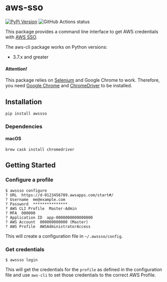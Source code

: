 # aws-sso

[![PyPi Version](https://img.shields.io/pypi/v/aws-sso.svg?style=flat)](https://pypi.python.org/pypi/aws-sso/)
![GitHub Actions status](https://github.com/wnkz/aws-sso/workflows/Python-Package/badge.svg)

This package provides a command line interface to get AWS credentials with [AWS SSO](https://aws.amazon.com/single-sign-on/).

The aws-cli package works on Python versions:
  - 3.7.x and greater

#### Attention!

This package relies on [Selenium](https://www.seleniumhq.org/) and Google Chrome to work.
Therefore, you need [Google Chrome](https://www.google.com/chrome/) and [ChromeDriver](https://chromedriver.chromium.org/) to be installed.

## Installation

```shell
pip install awssso
```

### Dependencies

#### macOS

```shell
brew cask install chromedriver
```

## Getting Started

### Configure a profile

```
$ awssso configure
? URL  https://d-0123456789.awsapps.com/start#/
? Username  me@example.com
? Password  ***************
? AWS CLI Profile  Master-Admin
? MFA  000000
? Application ID  app-0000000000000000
? AWS Account  000000000000 (Master)
? AWS Profile  AWSAdministratorAccess
```

This will create a configuration file in `~/.awssso/config`.

### Get credentials

```
$ awssso login
```

This will get the credentials for the `profile` as defined in the configuration file
and use `aws-cli` to set those credentials to the correct AWS Profile.
